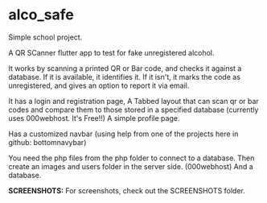 # alco_safe

Simple school project.

A QR SCanner flutter app to test for fake unregistered alcohol.

It works by scanning a printed QR or Bar code, and checks it against a database. If it is available, it identifies it. If it isn't, it marks the code as unregistered, and gives an option to report it via email. 

It has a login and registration page,
A Tabbed layout that can scan qr or bar codes and compare them to those stored in a specified database (currently uses 000webhost. It's Free!!)
A simple profile page.

Has a customized navbar (using help from one of the projects here in github: bottomnavybar)

You need the php files from the php folder to connect to a database.
Then create an images and users folder in the server side. (000webhost)
And a database.

<strong>SCREENSHOTS:</strong>
For screenshots, check out the SCREENSHOTS folder.



